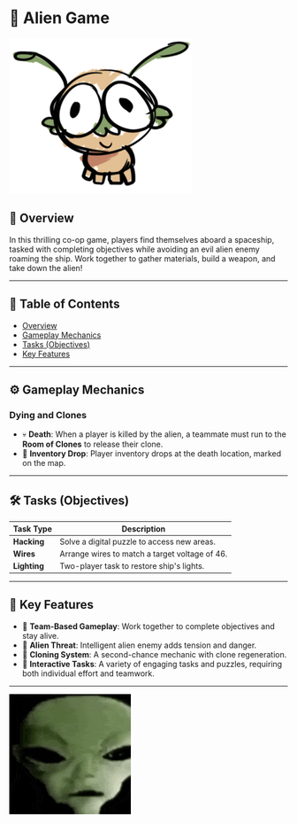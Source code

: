 # 🚀 **Alien Game**

![Game Banner](READMEAssets/gamebanner.png)

## 🌟 **Overview**
In this thrilling co-op game, players find themselves aboard a spaceship, tasked with completing objectives while avoiding an evil alien enemy roaming the ship. Work together to gather materials, build a weapon, and take down the alien!

---

## 📜 **Table of Contents**
- [Overview](#overview)
- [Gameplay Mechanics](#gameplay-mechanics)
- [Tasks (Objectives)](#tasks-objectives)
- [Key Features](#key-features)

---

## ⚙️ **Gameplay Mechanics**

### Dying and Clones
- 💀 **Death**: When a player is killed by the alien, a teammate must run to the **Room of Clones** to release their clone.
- 🔄 **Inventory Drop**: Player inventory drops at the death location, marked on the map.

---

## 🛠️ **Tasks (Objectives)**

| Task Type     | Description                                      |
|---------------|--------------------------------------------------|
| **Hacking**   | Solve a digital puzzle to access new areas.      |
| **Wires**     | Arrange wires to match a target voltage of 46.   |
| **Lighting**  | Two-player task to restore ship's lights.        |

---

## 🚀 **Key Features**
- 👫 **Team-Based Gameplay**: Work together to complete objectives and stay alive.
- 👾 **Alien Threat**: Intelligent alien enemy adds tension and danger.
- 🧬 **Cloning System**: A second-chance mechanic with clone regeneration.
- 🧩 **Interactive Tasks**: A variety of engaging tasks and puzzles, requiring both individual effort and teamwork.

---

![Gameplay GIF](READMEAssets/aliengameplay.gif)
